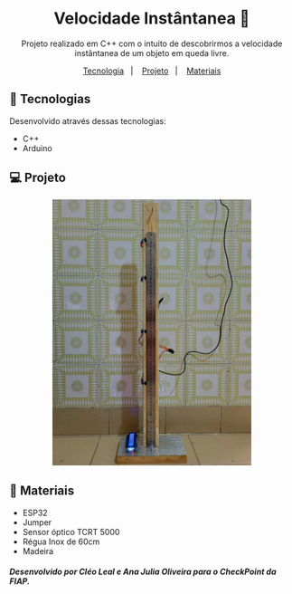 <h1 align="center">Velocidade Instântanea 📏</h1>
<p align="center">
Projeto realizado em C++ com o intuito de descobrirmos a velocidade instântanea de um objeto em queda livre.</p>

<p align="center">
  <a href="#-tecnologias">Tecnologia</a>&nbsp;&nbsp;&nbsp;|&nbsp;&nbsp;&nbsp;
  <a href="#-projeto">Projeto</a>&nbsp;&nbsp;&nbsp;|&nbsp;&nbsp;&nbsp;
  <a href="#-materiais">Materiais</a>
</p>

## 🚀 Tecnologias
Desenvolvido através dessas tecnologias:
- C++
- Arduino

## 💻 Projeto
<p align="center">
  <img alt="Projeto" src="./preview.jpeg" width="70%">
</p>

## 📐 Materiais
- ESP32
- Jumper
- Sensor óptico TCRT 5000
- Régua Inox de 60cm
- Madeira

<h5>Desenvolvido por <b>Cléo Leal</b> e <b>Ana Julia Oliveira</b> para o CheckPoint da FIAP.</h5>
